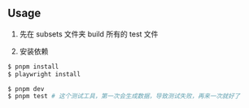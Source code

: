 ## Usage

1. 先在 subsets 文件夹 build 所有的 test 文件

2. 安装依赖

```bash
$ pnpm install
$ playwright install
```

```bash
$ pnpm dev
$ pnpm test # 这个测试工具，第一次会生成数据，导致测试失败，再来一次就好了
```
